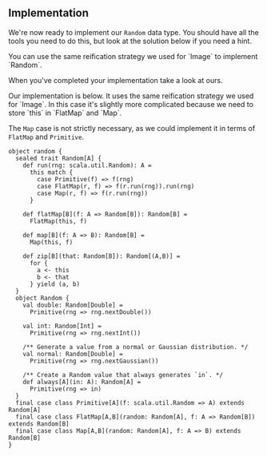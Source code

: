 ## Implementation

We're now ready to implement our `Random` data type. You should have all the tools you need to do this, but look at the solution below if you need a hint.

<div class="solution">
You can use the same reification strategy we used for `Image` to implement `Random`.
</div>

When you've completed your implementation take a look at ours.

<div class="solution">
Our implementation is below. It uses the same reification strategy we used for `Image`. In this case it's slightly more complicated because we need to store `this` in `FlatMap` and `Map`.

The `Map` case is not strictly necessary, as we could implement it in terms of `FlatMap` and `Primitive`.

```tut:book
object random {
  sealed trait Random[A] {
    def run(rng: scala.util.Random): A =
      this match {
        case Primitive(f) => f(rng)
        case FlatMap(r, f) => f(r.run(rng)).run(rng)
        case Map(r, f) => f(r.run(rng))
      }
  
    def flatMap[B](f: A => Random[B]): Random[B] =
      FlatMap(this, f)
      
    def map[B](f: A => B): Random[B] =
      Map(this, f)
      
    def zip[B](that: Random[B]): Random[(A,B)] =
      for {
        a <- this
        b <- that
      } yield (a, b)
  }
  object Random {
    val double: Random[Double] =
      Primitive(rng => rng.nextDouble())
      
    val int: Random[Int] =
      Primitive(rng => rng.nextInt())
      
    /** Generate a value from a normal or Gaussian distribution. */
    val normal: Random[Double] =
      Primitive(rng => rng.nextGaussian())
      
    /** Create a Random value that always generates `in`. */
    def always[A](in: A): Random[A] =
      Primitive(rng => in)
  }
  final case class Primitive[A](f: scala.util.Random => A) extends Random[A]
  final case class FlatMap[A,B](random: Random[A], f: A => Random[B]) extends Random[B]
  final case class Map[A,B](random: Random[A], f: A => B) extends Random[B]
}
```
</div>
